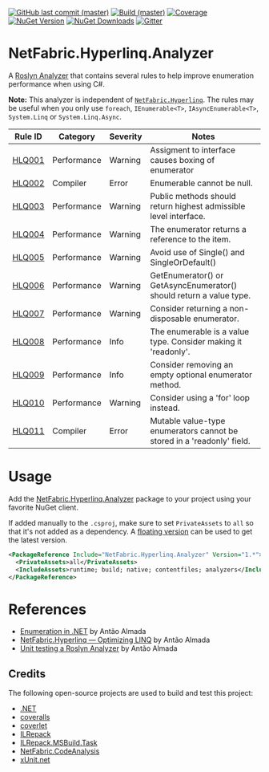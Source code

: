 [![GitHub last commit (master)](https://img.shields.io/github/last-commit/NetFabric/NetFabric.Hyperlinq.Analyzer/master.svg?style=flat-square&logo=github)](https://github.com/NetFabric/NetFabric.Hyperlinq.Analyzer/commits/master)
[![Build (master)](https://img.shields.io/github/workflow/status/NetFabric/NetFabric.Hyperlinq.Analyzer/.NET%20Core/master.svg?style=flat-square&logo=github)](https://github.com/NetFabric/NetFabric.Hyperlinq.Analyzer/actions)
[![Coverage](https://img.shields.io/coveralls/github/NetFabric/NetFabric.Hyperlinq.Analyzer/master?style=flat-square&logo=coveralls)](https://coveralls.io/github/NetFabric/NetFabric.Hyperlinq.Analyzer)
[![NuGet Version](https://img.shields.io/nuget/v/NetFabric.Hyperlinq.Analyzer.svg?style=flat-square&logo=nuget)](https://www.nuget.org/packages/NetFabric.Hyperlinq.Analyzer/)
[![NuGet Downloads](https://img.shields.io/nuget/dt/NetFabric.Hyperlinq.Analyzer.svg?style=flat-square&logo=nuget)](https://www.nuget.org/packages/NetFabric.Hyperlinq.Analyzer/) 
[![Gitter](https://img.shields.io/gitter/room/netfabric/netfabric.hyperlinq.analyzer?style=flat-square&logo=gitter)](https://gitter.im/NetFabric/NetFabric.Hyperlinq.Analyzer)

# NetFabric.Hyperlinq.Analyzer

A [Roslyn Analyzer](https://docs.microsoft.com/en-us/visualstudio/code-quality/roslyn-analyzers-overview) that contains several rules to help improve enumeration performance when using C#.

**Note:** This analyzer is independent of [`NetFabric.Hyperlinq`](https://github.com/NetFabric/NetFabric.Hyperlinq). The rules may be useful when you only use `foreach`, `IEnumerable<T>`, `IAsyncEnumerable<T>`, `System.Linq` or `System.Linq.Async`.

Rule ID | Category | Severity | Notes
--------|----------|----------|-------
[HLQ001](https://github.com/NetFabric/NetFabric.Hyperlinq.Analyzer/blob/master/docs/reference/HLQ001_AssignmentBoxing.md)  | Performance | Warning  | Assigment to interface causes boxing of enumerator 
[HLQ002](https://github.com/NetFabric/NetFabric.Hyperlinq.Analyzer/blob/master/docs/reference/HLQ002_NullEnumerable.md)  | Compiler | Error | Enumerable cannot be null. 
[HLQ003](https://github.com/NetFabric/NetFabric.Hyperlinq.Analyzer/blob/master/docs/reference/HLQ003_HighestLevelInterface.md)  | Performance | Warning  | Public methods should return highest admissible level interface. 
[HLQ004](https://github.com/NetFabric/NetFabric.Hyperlinq.Analyzer/blob/master/docs/reference/HLQ004_RefEnumerationVariable.md)  | Performance | Warning  | The enumerator returns a reference to the item. 
[HLQ005](https://github.com/NetFabric/NetFabric.Hyperlinq.Analyzer/blob/master/docs/reference/HLQ005_AvoidSingle.md)  | Performance | Warning  | Avoid use of Single() and SingleOrDefault()
[HLQ006](https://github.com/NetFabric/NetFabric.Hyperlinq.Analyzer/blob/master/docs/reference/HLQ006_GetEnumeratorReturnType.md)  | Performance | Warning  | GetEnumerator() or GetAsyncEnumerator() should return a value type. 
[HLQ007](https://github.com/NetFabric/NetFabric.Hyperlinq.Analyzer/blob/master/docs/reference/HLQ007_NonDisposableEnumerator.md)  | Performance |  Warning | Consider returning a non-disposable enumerator.
[HLQ008](https://github.com/NetFabric/NetFabric.Hyperlinq.Analyzer/blob/master/docs/reference/HLQ008_ReadOnlyRefEnumerable.md)  | Performance |  Info | The enumerable is a value type. Consider making it 'readonly'.
[HLQ009](https://github.com/NetFabric/NetFabric.Hyperlinq.Analyzer/blob/master/docs/reference/HLQ009_RemoveOptionalMethods.md)  | Performance |  Info | Consider removing an empty optional enumerator method.
[HLQ010](https://github.com/NetFabric/NetFabric.Hyperlinq.Analyzer/blob/master/docs/reference/HLQ010_UseForLoop.md)  | Performance |  Warning | Consider using a 'for' loop instead.
[HLQ011](https://github.com/NetFabric/NetFabric.Hyperlinq.Analyzer/blob/master/docs/reference/HLQ011_ReadOnlyEnumeratorField.md)  | Compiler |  Error | Mutable value-type enumerators cannot be stored in a 'readonly' field.


# Usage

Add the [NetFabric.Hyperlinq.Analyzer](https://www.nuget.org/packages/NetFabric.Hyperlinq.Analyzer/) package to your project using your favorite NuGet client.

If added manually to the `.csproj`, make sure to set `PrivateAssets` to `all` so that it's not added as a dependency. A [floating version](https://docs.microsoft.com/en-us/nuget/concepts/dependency-resolution#floating-versions) can be used to get the latest version. 

``` xml
<PackageReference Include="NetFabric.Hyperlinq.Analyzer" Version="1.*">
  <PrivateAssets>all</PrivateAssets>
  <IncludeAssets>runtime; build; native; contentfiles; analyzers</IncludeAssets>
</PackageReference>
```

# References

- [Enumeration in .NET](https://blog.usejournal.com/enumeration-in-net-d5674921512e) by Antão Almada
- [NetFabric.Hyperlinq — Optimizing LINQ](https://medium.com/@antao.almada/netfabric-hyperlinq-optimizing-linq-348e02566cef) by Antão Almada
- [Unit testing a Roslyn Analyzer](https://medium.com/@antao.almada/unit-testing-a-roslyn-analyzer-b3da666f0252) by Antão Almada

## Credits

The following open-source projects are used to build and test this project:

- [.NET](https://github.com/dotnet)
- [coveralls](https://coveralls.io)
- [coverlet](https://github.com/tonerdo/coverlet)
- [ILRepack](https://github.com/gluck/il-repack)
- [ILRepack.MSBuild.Task](https://github.com/peters/ILRepack.MSBuild.Task)
- [NetFabric.CodeAnalysis](https://github.com/NetFabric/NetFabric.CodeAnalysis)
- [xUnit.net](https://xunit.net/)
